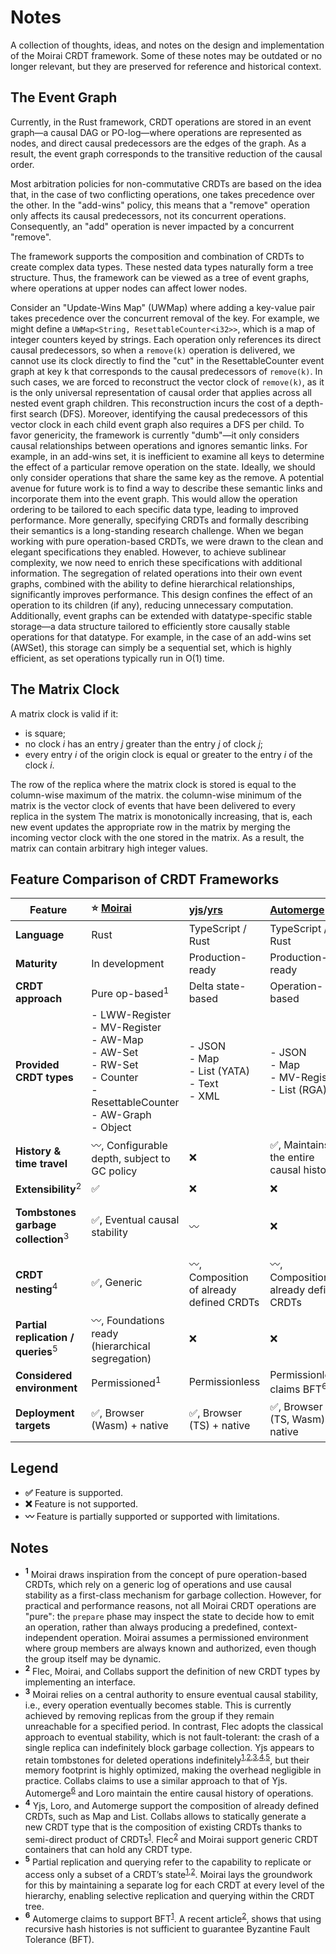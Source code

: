 # Notes

A collection of thoughts, ideas, and notes on the design and implementation of the
Moirai CRDT framework. Some of these notes may be outdated or no longer relevant,
but they are preserved for reference and historical context.

## The Event Graph

Currently, in the Rust framework, CRDT operations are stored in an event graph—a
causal DAG or PO-log—where operations are represented as nodes, and direct
causal predecessors are the edges of the graph. As a result, the event graph
corresponds to the transitive reduction of the causal order.

Most arbitration policies for non-commutative CRDTs are based on the idea that,
in the case of two conflicting operations, one takes precedence over the other.
In the "add-wins" policy, this means that a "remove" operation only affects its
causal predecessors, not its concurrent operations. Consequently, an "add"
operation is never impacted by a concurrent "remove".

The framework supports the composition and combination of CRDTs to create complex
data types. These nested data types naturally form a tree structure. Thus, the
framework can be viewed as a tree of event graphs, where operations at upper nodes
can affect lower nodes.

Consider an "Update-Wins Map" (UWMap) where adding a key-value pair takes
precedence over the concurrent removal of the key. For example, we might define
a `UWMap<String, ResettableCounter<i32>>`, which is a map of integer counters
keyed by strings. Each operation only references its direct causal predecessors,
so when a `remove(k)` operation is delivered, we cannot use its clock directly
to find the "cut" in the ResettableCounter event graph at key k that corresponds
to the causal predecessors of `remove(k)`. In such cases, we are forced to
reconstruct the vector clock of `remove(k)`, as it is the only universal
representation of causal order that applies across all nested event graph
children. This reconstruction incurs the cost of a depth-first search (DFS).
Moreover, identifying the causal predecessors of this vector clock in each child
event graph also requires a DFS per child. To favor genericity, the framework is
currently "dumb"—it only considers causal relationships between operations and
ignores semantic links. For example, in an add-wins set, it is inefficient to
examine all keys to determine the effect of a particular remove operation on the
state. Ideally, we should only consider operations that share the same key as
the remove. A potential avenue for future work is to find a way to describe
these semantic links and incorporate them into the event graph. This would allow
the operation ordering to be tailored to each specific data type, leading to
improved performance. More generally, specifying CRDTs and formally describing
their semantics is a long-standing research challenge. When we began working
with pure operation-based CRDTs, we were drawn to the clean and elegant
specifications they enabled. However, to achieve sublinear complexity, we now
need to enrich these specifications with additional information. The segregation
of related operations into their own event graphs, combined with the ability to
define hierarchical relationships, significantly improves performance. This
design confines the effect of an operation to its children (if any), reducing
unnecessary computation. Additionally, event graphs can be extended with
datatype-specific stable storage—a data structure tailored to efficiently store
causally stable operations for that datatype. For example, in the case of an
add-wins set (AWSet), this storage can simply be a sequential set, which is
highly efficient, as set operations typically run in O(1) time.

## The Matrix Clock

A matrix clock is valid if it:

- is square;
- no clock $i$ has an entry $j$ greater than the entry $j$ of clock $j$;
- every entry $i$ of the origin clock is equal or greater to the entry $i$ of the clock $i$.

The row of the replica where the matrix clock is stored is equal to the
column-wise maximum of the matrix. the column-wise minimum of the matrix is the
vector clock of events that have been delivered to every replica in the system
The matrix is monotonically increasing, that is, each new event updates the
appropriate row in the matrix by merging the incoming vector clock with the one
stored in the matrix. As a result, the matrix can contain arbitrary high integer
values.

## Feature Comparison of CRDT Frameworks

| Feature                                       | **⭐ [Moirai](https://gitlab.deeplab.fr/leo.olivier/po-crdt)**                                                                    | **[yjs](https://github.com/yjs/yjs)/[yrs](https://docs.rs/yrs/latest/yrs/)** | **[Automerge](https://github.com/automerge)**    | **[Collabs](https://github.com/composablesys/collabs)**                                                   | **[Loro](https://github.com/loro-dev/loro)**                                                        | **[Flec](https://gitlab.soft.vub.ac.be/jimbauwens/flec/)**                      |
| --------------------------------------------- | :-------------------------------------------------------------------------------------------------------------------------------- | :--------------------------------------------------------------------------- | :----------------------------------------------- | :-------------------------------------------------------------------------------------------------------- | :-------------------------------------------------------------------------------------------------- | :------------------------------------------------------------------------------ |
| **Language**                                  | Rust                                                                                                                              | TypeScript / Rust                                                            | TypeScript / Rust                                | TypeScript                                                                                                | Rust                                                                                                | TypeScript                                                                      |
| **Maturity**                                  | In development                                                                                                                    | Production-ready                                                             | Production-ready                                 | Academic                                                                                                  | Production-ready                                                                                    | Academic                                                                        |
| **CRDT approach**                             | Pure op-based<sup>1</sup>                                                                                                         | Delta state-based                                                            | Operation-based                                  | Mixed                                                                                                     | Operation-based                                                                                     | Pure op-based                                                                   |
| **Provided CRDT types**                       | - LWW-Register<br>- MV-Register<br>- AW-Map<br>- AW-Set<br>- RW-Set<br>- Counter<br>- ResettableCounter<br>- AW-Graph<br>- Object | - JSON<br>- Map<br>- List (YATA)<br>- Text<br>- XML                          | - JSON<br>- Map<br>- MV-Register<br>- List (RGA) | - Flag<br>- Counter<br>- Text & Rich Text (Peritext)<br>- AW-Set<br>- LWW-Map<br>- List (Fugue, Peritext) | - JSON<br>- LWW Map<br>- List (Peritext, Fugue, Eg-Walker)<br>- Movable List<br>- Tree<br>- Counter | - RW-Map<br>- UW-Map<br>- LWW-Register<br>- MV-Register<br>- AW-Set<br>- RW-Set |
| **History & time travel**                     | 〰️, Configurable depth, subject to GC policy                                                                                      | ❌                                                                           | ✅, Maintains the entire causal history          | ❌                                                                                                        | ✅, Maintains the entire causal history                                                             | ❌                                                                              |
| **Extensibility**<sup>2</sup>                 | ✅                                                                                                                                | ❌                                                                           | ❌                                               | ✅                                                                                                        | ❌                                                                                                  | ✅                                                                              |
| **Tombstones garbage collection**<sup>3</sup> | ✅, Eventual causal stability                                                                                                     | 〰️                                                                           | ❌                                               | 〰️, Unclear                                                                                               | ❌                                                                                                  | 〰️, Clasical causal stability                                                   |
| **CRDT nesting**<sup>4</sup>                  | ✅, Generic                                                                                                                       | 〰️, Composition of already defined CRDTs                                     | 〰️, Composition of already defined CRDTs         | 〰️, Static generation                                                                                     | 〰️, Composition of already existing CRDTs                                                           | ✅, Generic                                                                     |
| **Partial replication / queries**<sup>5</sup> | 〰️, Foundations ready (hierarchical segregation)                                                                                  | ❌                                                                           | ❌                                               | ❌                                                                                                        | ❌                                                                                                  | ❌                                                                              |
| **Considered environment**                    | Permissioned<sup>1</sup>                                                                                                          | Permissionless                                                               | Permissionless, claims BFT<sup>6</sup>           | Permissionless                                                                                            | Permissionless                                                                                      | Unclear                                                                         |
| **Deployment targets**                        | ✅, Browser (Wasm) + native                                                                                                       | ✅, Browser (TS) + native                                                    | ✅, Browser (TS, Wasm) + native                  | 〰️, Browser only                                                                                          | ✅, Browser (Wasm) + native                                                                         | 〰️, Browser only                                                                |

## Legend

- **✅** Feature is supported.
- **❌** Feature is not supported.
- **〰️** Feature is partially supported or supported with limitations.

## Notes

- **<sup>1</sup>** Moirai draws inspiration from the concept of pure operation-based CRDTs, which rely on a generic log of operations and use causal stability as a first-class mechanism for garbage collection. However, for practical and performance reasons, not all Moirai CRDT operations are "pure": the `prepare` phase may inspect the state to decide how to emit an operation, rather than always producing a predefined, context-independent operation. Moirai assumes a permissioned environment where group members are always known and authorized, even though the group itself may be dynamic.
- **<sup>2</sup>** Flec, Moirai, and Collabs support the definition of new CRDT types by implementing an interface.
- **<sup>3</sup>** Moirai relies on a central authority to ensure eventual causal stability, i.e., every operation eventually becomes stable. This is currently achieved by removing replicas from the group if they remain unreachable for a specified period. In contrast, Flec adopts the classical approach to eventual stability, which is not fault-tolerant: the crash of a single replica can indefinitely block garbage collection. Yjs appears to retain tombstones for deleted operations indefinitely<sup>[1](https://github.com/yjs/yjs/blob/main/INTERNALS.md#deletions),[2](https://discuss.yjs.dev/t/should-size-of-binary-ydoc-be-monotonically-increasing/2325/3),[3](https://discuss.yjs.dev/t/clear-document-history-and-reject-old-updates/945),[4](https://github.com/yjs/yjs?tab=readme-ov-file#yjs-crdt-algorithm),[5](https://blog.kevinjahns.de/are-crdts-suitable-for-shared-editing)</sup>, but their memory footprint is highly optimized, making the overhead negligible in practice. Collabs claims to use a similar approach to that of Yjs. Automerge<sup>[6](https://automerge.org/docs/cookbook/modeling-data/)</sup> and Loro maintain the entire causal history of operations.
- **<sup>4</sup>** Yjs, Loro, and Automerge support the composition of already defined CRDTs, such as Map and List. Collabs allows to statically generate a new CRDT type that is the composition of existing CRDTs thanks to semi-direct product of CRDTs<sup>[1](https://arxiv.org/pdf/2212.02618)</sup>. Flec<sup>[2](https://drops.dagstuhl.de/storage/00lipics/lipics-vol263-ecoop2023/LIPIcs.ECOOP.2023.2/LIPIcs.ECOOP.2023.2.pdf)</sup> and Moirai support generic CRDT containers that can hold any CRDT type.
- **<sup>5</sup>** Partial replication and querying refer to the capability to replicate or access only a subset of a CRDT’s state<sup>[1](https://arxiv.org/pdf/1806.10254),[2](https://ieeexplore.ieee.org/stamp/stamp.jsp?tp=&arnumber=7396168)</sup>. Moirai lays the groundwork for this by maintaining a separate log for each CRDT at every level of the hierarchy, enabling selective replication and querying within the CRDT tree.
- **<sup>6</sup>** Automerge claims to support BFT<sup>[1](https://liangrunda.com/posts/automerge-internal-2/)</sup>. A recent article<sup>[2](https://doi.org/10.1016/j.parco.2025.103136)</sup>, shows that using recursive hash histories is not sufficient to guarantee Byzantine Fault Tolerance (BFT).
